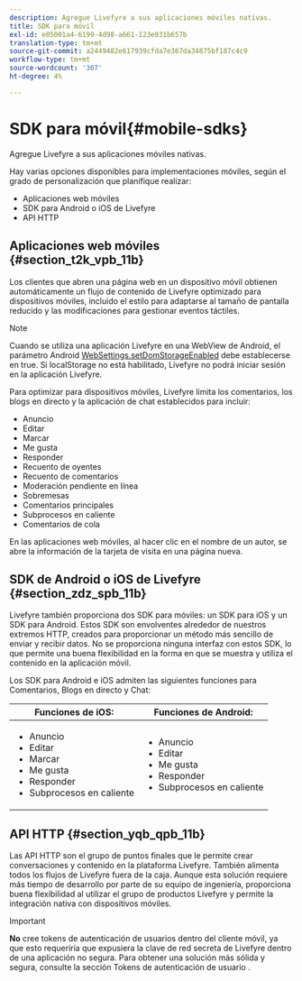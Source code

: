 ```yaml
---
description: Agregue Livefyre a sus aplicaciones móviles nativas.
title: SDK para móvil
exl-id: e05001a4-6199-4d98-a661-123e031b657b
translation-type: tm+mt
source-git-commit: a2449482e617939cfda7e367da34875bf187c4c9
workflow-type: tm+mt
source-wordcount: '367'
ht-degree: 4%

---
```


# SDK para móvil{#mobile-sdks}

Agregue Livefyre a sus aplicaciones móviles nativas.

Hay varias opciones disponibles para implementaciones móviles, según el grado de personalización que planifique realizar:

* Aplicaciones web móviles
* SDK para Android o iOS de Livefyre
* API HTTP

## Aplicaciones web móviles {#section_t2k_vpb_11b}

Los clientes que abren una página web en un dispositivo móvil obtienen automáticamente un flujo de contenido de Livefyre optimizado para dispositivos móviles, incluido el estilo para adaptarse al tamaño de pantalla reducido y las modificaciones para gestionar eventos táctiles.

>[!NOTE]
>
>Cuando se utiliza una aplicación Livefyre en una WebView de Android, el parámetro Android [WebSettings.setDomStorageEnabled](https://developer.android.com/reference/android/webkit/WebSettings.html) debe establecerse en true. Si localStorage no está habilitado, Livefyre no podrá iniciar sesión en la aplicación Livefyre.

Para optimizar para dispositivos móviles, Livefyre limita los comentarios, los blogs en directo y la aplicación de chat establecidos para incluir:

* Anuncio
* Editar 
* Marcar
* Me gusta
* Responder
* Recuento de oyentes
* Recuento de comentarios
* Moderación pendiente en línea
* Sobremesas
* Comentarios principales
* Subprocesos en caliente
* Comentarios de cola

En las aplicaciones web móviles, al hacer clic en el nombre de un autor, se abre la información de la tarjeta de visita en una página nueva.

## SDK de Android o iOS de Livefyre {#section_zdz_spb_11b}

Livefyre también proporciona dos SDK para móviles: un SDK para iOS y un SDK para Android. Estos SDK son envolventes alrededor de nuestros extremos HTTP, creados para proporcionar un método más sencillo de enviar y recibir datos. No se proporciona ninguna interfaz con estos SDK, lo que permite una buena flexibilidad en la forma en que se muestra y utiliza el contenido en la aplicación móvil.

Los SDK para Android e iOS admiten las siguientes funciones para Comentarios, Blogs en directo y Chat:

| Funciones de iOS: | Funciones de Android: |
|--- |--- |
| <ul><li> Anuncio </li><li>Editar  </li><li>Marcar </li><li>Me gusta </li><li>Responder </li><li>Subprocesos en caliente</li></ul> | <ul><li>Anuncio </li><li>Editar  </li><li>Me gusta </li><li>Responder </li><li>Subprocesos en caliente</li></ul> |

## API HTTP {#section_yqb_qpb_11b}

Las API HTTP son el grupo de puntos finales que le permite crear conversaciones y contenido en la plataforma Livefyre. También alimenta todos los flujos de Livefyre fuera de la caja. Aunque esta solución requiere más tiempo de desarrollo por parte de su equipo de ingeniería, proporciona buena flexibilidad al utilizar el grupo de productos Livefyre y permite la integración nativa con dispositivos móviles.

>[!IMPORTANT]
>
>**No** cree tokens de autenticación de usuarios dentro del cliente móvil, ya que esto requeriría que expusiera la clave de red secreta de Livefyre dentro de una aplicación no segura. Para obtener una solución más sólida y segura, consulte la sección Tokens de autenticación de usuario .
